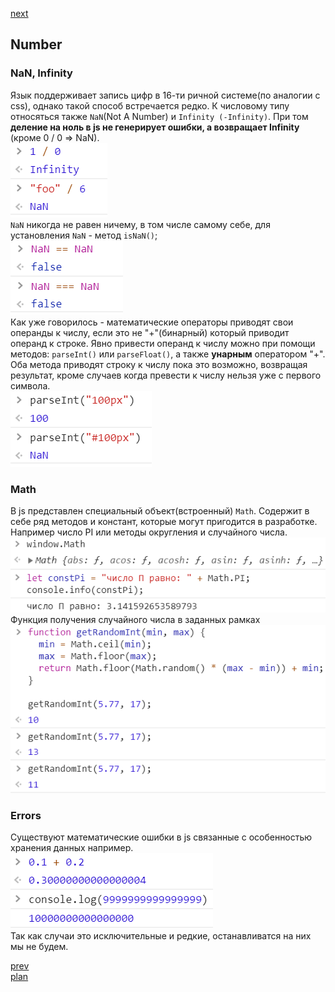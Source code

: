<a href="04.md">next</a>

<h2>Number</h2>

<h3>NaN, Infinity</h3>

<div>
Язык поддерживает запись цифр в 16-ти ричной системе(по аналогии с css), однако такой способ встречается редко.
К числовому типу относяться также <code>NaN</code>(Not A Number) и <code>Infinity (-Infinity)</code>.
При том <strong>деление на ноль в js не генерирует ошибки, а возвращает Infinity</strong> (кроме 0 / 0 => NaN).
</div>

<div>
<img src="media/03-1.png">
</div>

<div>
<code>NaN</code> никогда не равен ничему, в том числе самому себе, для установления <code>NaN</code> - метод <code>isNaN()</code>;
</div>

<div>
<img src="media/03-2.png">
</div>

<div>
Как уже говорилось - математические операторы приводят свои операнды к числу, если это не "+"(бинарный) который приводит операнд к строке.
Явно привести операнд к числу можно при помощи методов: <code>parseInt()</code> или <code>parseFloat()</code>,
а также <strong>унарным</strong> оператором "+". Оба метода приводят строку к числу пока это возможно, возвращая результат,
кроме случаев когда превести к числу нельзя уже с первого символа.
</div>

<div>
<img src="media/03-3.png">
</div>

<h3>Math</h3>

<div>
В js представлен специальный объект(встроенный) <code>Math</code>. Содержит в себе ряд методов и констант,
которые могут пригодится в разработке. Например число PI или методы округления и случайного числа.
</div>

<div>
<img src="media/03-4.png">
</div>

<div>
Функция получения случайного числа в заданных рамках
</div>

<div>
<img src="media/03-5.png">
</div>

<h3>Errors</h3>

<div>
Существуют математические ошибки в js связанные с особенностью хранения данных например.
</div>

<div>
<img src="media/03-6.png">
</div>

<div>
Так как случаи это исключительные и редкие, останавливатся на них мы не будем.
</div>

<a href="02.md">prev</a>
<br/>
<a href="00.md">plan</a>
